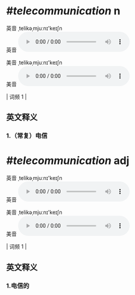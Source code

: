 # ***\#telecommunication*** n
英音 ˌtelikəˌmjuːnɪ'keɪʃn  
英音
<audio src="./media/telecommunication1.aac" controls="controls"></audio>

美音 ˌtelikəˌmjuːnɪ'keɪʃn  
美音
<audio src="./media/telecommunication2.aac" controls="controls"></audio>



| 词频 1 |  

英文释义
---
### 1.**（常复）电信**  


# ***\#telecommunication*** adj
英音 ˌtelikəˌmjuːnɪ'keɪʃn  
英音
<audio src="./media/telecommunication1.aac" controls="controls"></audio>

美音 ˌtelikəˌmjuːnɪ'keɪʃn  
美音
<audio src="./media/telecommunication2.aac" controls="controls"></audio>



| 词频 1 |  

英文释义
---
### 1.**电信的**  


